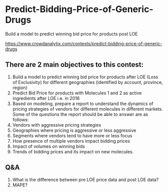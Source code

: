 # Predict-Bidding-Price-of-Generic-Drugs
Build a model to predict winning bid price for products post LOE

https://www.crowdanalytix.com/contests/predict-bidding-price-of-generic-drugs


## There are 2 main objectives to this contest:
1. Build a model to predict winning bid price for products after LOE (Loss of Exclusivity) for different geographies (identified by account, province, region)
  1. Predict Bid Price for products with Molecules 1 and 2 as active ingredients after LOE i.e. in 2016
2. Based on modeling, prepare a report to understand the dynamics of pricing strategies of vendors for different molecules in different markets. Some of the questions the report should be able to answer are as follows:
  1. Vendors with aggressive pricing strategies
  2. Geographies where pricing is aggressive or less aggressive 
  3. Segments where vendors tend to have more or less focus
  4. How presence of multiple vendors impact bidding prices
  5. Impact of volumes on winning bids
  6. Trends of bidding prices and its impact on new molecules.


## Q&A
1. What is the difference between pre LOE price data and post LOE data?
2. MAPE?
